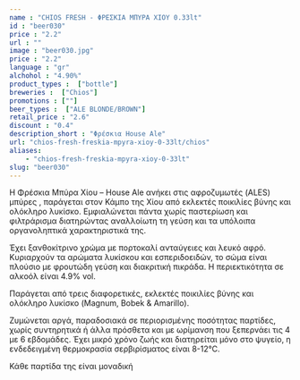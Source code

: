 ```yaml
---
name : "CHIOS FRESH - ΦΡΕΣΚΙΑ ΜΠΥΡΑ ΧΙΟΥ 0.33lt"
id : "beer030"
price : "2.2"
url : ""
image : "beer030.jpg"
price : "2.2"
language : "gr"
alchohol : "4.90%"
product_types :  ["bottle"]
breweries :  ["Chios"]
promotions : [""]
beer_types :  ["ALE BLONDE/BROWN"]
retail_price : "2.6"
discount : "0.4"
description_short : "Φρέσκια House Ale"
url: "chios-fresh-freskia-mpyra-xioy-0-33lt/chios"
aliases: 
    - "chios-fresh-freskia-mpyra-xioy-0-33lt"
slug: "beer030"
---
```


Η Φρέσκια Μπύρα Χίου – House Ale ανήκει στις αφροζυμωτές (ALES) μπύρες , παράγεται στον Κάμπο της Χίου από εκλεκτές ποικιλίες βύνης και ολόκληρο λυκίσκο. Εμφιαλώνεται πάντα χωρίς παστερίωση και φιλτράρισμα διατηρώντας αναλλοίωτη τη γεύση και τα υπόλοιπα οργανοληπτικά χαρακτηριστικά της.

Έχει ξανθοκίτρινο χρώμα με πορτοκαλί ανταύγειες και λευκό αφρό. Κυριαρχούν τα αρώματα λυκίσκου και εσπεριδοειδών, το σώμα είναι πλούσιο με φρουτώδη γεύση και διακριτική πικράδα. Η περιεκτικότητα σε αλκοόλ είναι 4.9% vol. 

Παράγεται από τρεις διαφορετικές, εκλεκτές ποικιλίες βύνης και ολόκληρο λυκίσκο (Magnum, Bobek &amp; Amarillo). 

Ζυμώνεται αργά, παραδοσιακά σε περιορισμένης ποσότητας παρτίδες, χωρίς συντηρητικά ή άλλα πρόσθετα και με ωρίμανση που ξεπερνάει τις 4 με 6 εβδομάδες. Έχει μικρό χρόνο ζωής και διατηρείται μόνο στο ψυγείο, η ενδεδειγμένη θερμοκρασία σερβιρίσματος είναι 8-12°C.

Κάθε παρτίδα της είναι μοναδική